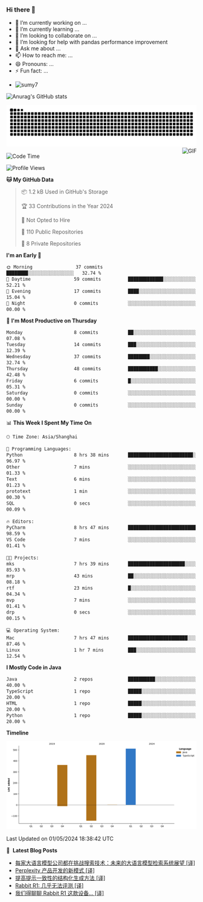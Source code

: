 ### Hi there 👋
<!--
**alloevil/alloevil** is a ✨ _special_ ✨ repository because its `README.md` (this file) appears on your GitHub profile.

Here are some ideas to get you started:

- 🔭 I’m currently working on ...
- 🌱 I’m currently learning ...
- 👯 I’m looking to collaborate on ...
- 🤔 I’m looking for help with ...
- 💬 Ask me about ...
- 📫 How to reach me: ...
- 😄 Pronouns: ...
- ⚡ Fun fact: ...
-->

- 🔭 I’m currently working on ...
- 🌱 I’m currently learning ...
- 👯 I’m looking to collaborate on ...
- 🤔 I’m looking for help with pandas performance improvement
- 💬 Ask me about ...
- 📫 How to reach me: ...
- 😄 Pronouns: ...
- ⚡ Fun fact: ...
  
+ ![sumy7](https://komarev.com/ghpvc/?username=alloevil)

![Anurag's GitHub stats](https://github-readme-stats.vercel.app/api?username=alloevil&show_icons=true&bg_color=00000000)

<picture align="center">
  <source media="(prefers-color-scheme: dark)" srcset="https://github.com/alloevil/alloevil/blob/output/github-contribution-grid-snake.svg">
  <source media="(prefers-color-scheme: dark)" srcset="https://github.com/alloevil/alloevil/blob/output/github-contribution-grid-snake.svg">
  <img alt="github contribution grid snake animation" src="https://github.com/alloevil/alloevil/blob/output/github-contribution-grid-snake.svg">
</picture>

<img align="right" alt="GIF" src="https://raw.githubusercontent.com/JoeyBling/JoeyBling/master/pic/pusheencode.gif" />

<!--START_SECTION:waka-->
![Code Time](http://img.shields.io/badge/Code%20Time-2%2C210%20hrs%2015%20mins-blue)

![Profile Views](http://img.shields.io/badge/Profile%20Views-0-blue)

**🐱 My GitHub Data** 

> 📦 1.2 kB Used in GitHub's Storage 
 > 
> 🏆 33 Contributions in the Year 2024
 > 
> 🚫 Not Opted to Hire
 > 
> 📜 110 Public Repositories 
 > 
> 🔑 8 Private Repositories 
 > 
**I'm an Early 🐤** 

```text
🌞 Morning                37 commits          ████████░░░░░░░░░░░░░░░░░   32.74 % 
🌆 Daytime                59 commits          █████████████░░░░░░░░░░░░   52.21 % 
🌃 Evening                17 commits          ████░░░░░░░░░░░░░░░░░░░░░   15.04 % 
🌙 Night                  0 commits           ░░░░░░░░░░░░░░░░░░░░░░░░░   00.00 % 
```
📅 **I'm Most Productive on Thursday** 

```text
Monday                   8 commits           ██░░░░░░░░░░░░░░░░░░░░░░░   07.08 % 
Tuesday                  14 commits          ███░░░░░░░░░░░░░░░░░░░░░░   12.39 % 
Wednesday                37 commits          ████████░░░░░░░░░░░░░░░░░   32.74 % 
Thursday                 48 commits          ███████████░░░░░░░░░░░░░░   42.48 % 
Friday                   6 commits           █░░░░░░░░░░░░░░░░░░░░░░░░   05.31 % 
Saturday                 0 commits           ░░░░░░░░░░░░░░░░░░░░░░░░░   00.00 % 
Sunday                   0 commits           ░░░░░░░░░░░░░░░░░░░░░░░░░   00.00 % 
```


📊 **This Week I Spent My Time On** 

```text
🕑︎ Time Zone: Asia/Shanghai

💬 Programming Languages: 
Python                   8 hrs 38 mins       ████████████████████████░   96.97 % 
Other                    7 mins              ░░░░░░░░░░░░░░░░░░░░░░░░░   01.33 % 
Text                     6 mins              ░░░░░░░░░░░░░░░░░░░░░░░░░   01.23 % 
prototext                1 min               ░░░░░░░░░░░░░░░░░░░░░░░░░   00.30 % 
SQL                      0 secs              ░░░░░░░░░░░░░░░░░░░░░░░░░   00.09 % 

🔥 Editors: 
PyCharm                  8 hrs 47 mins       █████████████████████████   98.59 % 
VS Code                  7 mins              ░░░░░░░░░░░░░░░░░░░░░░░░░   01.41 % 

🐱‍💻 Projects: 
mks                      7 hrs 39 mins       █████████████████████░░░░   85.93 % 
mrp                      43 mins             ██░░░░░░░░░░░░░░░░░░░░░░░   08.18 % 
rtf                      23 mins             █░░░░░░░░░░░░░░░░░░░░░░░░   04.34 % 
mvp                      7 mins              ░░░░░░░░░░░░░░░░░░░░░░░░░   01.41 % 
drp                      0 secs              ░░░░░░░░░░░░░░░░░░░░░░░░░   00.15 % 

💻 Operating System: 
Mac                      7 hrs 47 mins       ██████████████████████░░░   87.46 % 
Linux                    1 hr 7 mins         ███░░░░░░░░░░░░░░░░░░░░░░   12.54 % 
```

**I Mostly Code in Java** 

```text
Java                     2 repos             ██████████░░░░░░░░░░░░░░░   40.00 % 
TypeScript               1 repo              █████░░░░░░░░░░░░░░░░░░░░   20.00 % 
HTML                     1 repo              █████░░░░░░░░░░░░░░░░░░░░   20.00 % 
Python                   1 repo              █████░░░░░░░░░░░░░░░░░░░░   20.00 % 
```



**Timeline**

![Lines of Code chart](https://raw.githubusercontent.com/alloevil/alloevil/main/assets/bar_graph.png)


 Last Updated on 01/05/2024 18:38:42 UTC
<!--END_SECTION:waka-->

📕 &nbsp;**Latest Blog Posts**
<!-- BLOG-POST-LIST:START -->
- [每家大语言模型公司都在挑战搜索技术：未来的大语言模型检索系统展望 [译]](https://baoyu.io/translations/llm/every-llm-company-search-hard-future-retrieval-systems)
- [Perplexity 产品开发的新模式 [译]](https://baoyu.io/translations/software-engineering/how-perplexity-builds-product)
- [提高提示一致性的结构化生成方法 [译]](https://baoyu.io/translations/prompt-engineering/improving-prompt-consistency-with-structured-generations)
- [Rabbit R1: 几乎无法评测 [译]](https://baoyu.io/translations/transcript/rabbit-r1-barely-reviewable)
- [我们得聊聊 Rabbit R1 这款设备... [译]](https://baoyu.io/translations/transcript/rabbit-r1-we-gotta-talk)
<!-- BLOG-POST-LIST:END -->
